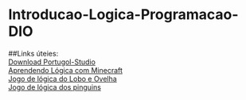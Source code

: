 # Introducao-Logica-Programacao-DIO
##Links úteies:<br>
[Download Portugol-Studio](github.com/UNIVALI-LITE/Portugol-Studio/releases/)<br>
[Aprendendo Lógica com Minecraft](studio.code.org/s/mc/stage/1/puzzle/1)<br>
[Jogo de lógica do Lobo e Ovelha](www.proprofs.com/games/wolf-sheep-and-cabbage/)<br>
[Jogo de lógica dos pinguins](rachacuca.com.br/jogos/pinguins-numa-fria/)<br>
